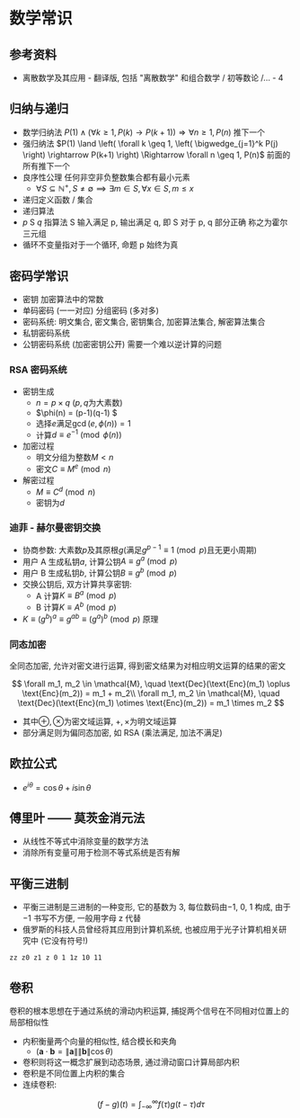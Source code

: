 # 数学常识

## 参考资料

- 离散数学及其应用 - 翻译版, 包括 "离散数学" 和组合数学 / 初等数论 /... - 4

## 归纳与递归

- 数学归纳法 $P(1) \land \left( \forall k \geq 1, P(k) \rightarrow P(k+1) \right) \Rightarrow \forall n \geq 1, P(n)$ 推下一个
- 强归纳法 $P(1) \land \left( \forall k \geq 1, \left( \bigwedge_{j=1}^k P(j) \right) \rightarrow P(k+1) \right) \Rightarrow \forall n \geq 1, P(n)$ 前面的所有推下一个
- 良序性公理 任何非空非负整数集合都有最小元素
    - $\forall S \subseteq \mathbb{N}^+, S \neq \emptyset \implies \exists m \in S, \forall x \in S, m \leq x$
- 递归定义函数 / 集合
- 递归算法
- ${ p }\ \text{S}\ { q }$ 指算法 S 输入满足 p, 输出满足 q, 即 S 对于 p, q 部分正确 称之为霍尔三元组
- 循环不变量指对于一个循环, 命题 p 始终为真

## 密码学常识

- 密钥 加密算法中的常数
- 单码密码 (一一对应) 分组密码 (多对多)
- 密码系统: 明文集合, 密文集合, 密钥集合, 加密算法集合, 解密算法集合
- 私钥密码系统
- 公钥密码系统 (加密密钥公开) 需要一个难以逆计算的问题

### RSA 密码系统

- 密钥生成
    - $n = p \times q$ ($p, q$为大素数)
    - $\phi(n) = (p-1)(q-1) $
    - 选择$e$满足$\gcd(e, \phi(n)) = 1$
    - 计算$d \equiv e^{-1} \pmod{\phi(n)}$
- 加密过程
    - 明文分组为整数$M < n$
    - 密文$C \equiv M^e \pmod{n}$
- 解密过程
    - $M \equiv C^d \pmod{n}$
    - 密钥为$d$

### 迪菲 - 赫尔曼密钥交换

- 协商参数: 大素数$p$及其原根$g$(满足$g^{p-1} \equiv 1 \pmod{p}$且无更小周期)
- 用户 A 生成私钥$a$, 计算公钥$A \equiv g^a \pmod{p}$
- 用户 B 生成私钥$b$, 计算公钥$B \equiv g^b \pmod{p}$
- 交换公钥后, 双方计算共享密钥:
    - A 计算$K \equiv B^a \pmod{p}$
    - B 计算$K \equiv A^b \pmod{p}$
- $K \equiv (g^b)^a \equiv g^{ab} \equiv (g^a)^b \pmod{p}$ 原理

### 同态加密

全同态加密, 允许对密文进行运算, 得到密文结果为对相应明文运算的结果的密文

$$
\forall m_1, m_2 \in \mathcal{M}, \quad \text{Dec}(\text{Enc}(m_1) \oplus \text{Enc}(m_2)) = m_1 + m_2\\
\forall m_1, m_2 \in \mathcal{M}, \quad \text{Dec}(\text{Enc}(m_1) \otimes \text{Enc}(m_2)) = m_1 \times m_2
$$

- 其中$\oplus, \otimes$为密文域运算, $+, \times$为明文域运算
- 部分满足则为偏同态加密, 如 RSA (乘法满足, 加法不满足)

## 欧拉公式

- $e^{i\theta} = \cos\theta + i\sin\theta$

## 傅里叶 —— 莫茨金消元法

- 从线性不等式中消除变量的数学方法
- 消除所有变量可用于检测不等式系统是否有解

## 平衡三进制

- 平衡三进制是三进制的一种变形, 它的基数为 3, 每位数码由−1, 0, 1 构成, 由于−1 书写不方便, 一般用字母 z 代替
- 俄罗斯的科技人员曾经将其应用到计算机系统, 也被应用于光子计算机相关研究中 (它没有符号!)

`zz z0 z1 z 0 1 1z 10 11`

## 卷积

卷积的根本思想在于通过系统的滑动内积运算, 捕捉两个信号在不同相对位置上的局部相似性

- 内积衡量两个向量的相似性, 结合模长和夹角
    - ($\mathbf{a} \cdot \mathbf{b} = \|\mathbf{a}\| \|\mathbf{b}\| \cos\theta$)
- 卷积则将这一概念扩展到动态场景, 通过滑动窗口计算局部内积
- 卷积是不同位置上内积的集合
- 连续卷积:

$$
(f - g)(t) = \int_{-\infty}^{\infty} f(\tau)g(t - \tau) d\tau
$$
